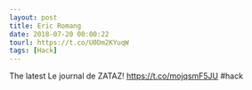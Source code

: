 ```yaml
---
layout: post
title: Eric Romang
date: 2018-07-20 00:00:22
tourl: https://t.co/U0Dm2KYuqW
tags: [Hack]
---
```

The latest Le journal de ZATAZ! https://t.co/mojqsmF5JU #hack